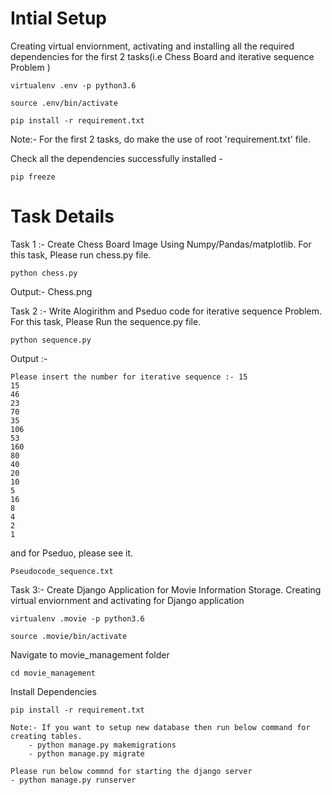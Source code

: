 # Intial Setup


Creating virtual enviornment, activating and installing all the required dependencies for the first 2 tasks(i.e Chess Board and iterative sequence Problem )
	
	virtualenv .env -p python3.6
	
	source .env/bin/activate
	
	pip install -r requirement.txt
	
Note:- For the first 2 tasks, do make the use of root  'requirement.txt'  file.

Check all the dependencies successfully installed -
	
	pip freeze


# Task Details

Task 1 :- Create Chess Board Image Using Numpy/Pandas/matplotlib. 
For this task, Please run chess.py file.
	
	
	python chess.py

Output:- Chess.png
	
Task 2 :- Write Alogirithm and Pseduo code for iterative sequence Problem.
For this task, Please Run the sequence.py file.

	python sequence.py

Output :- 
	
	Please insert the number for iterative sequence :- 15
	15
	46
	23
	70
	35
	106
	53
	160
	80
	40
	20
	10
	5
	16
	8
	4
	2
	1

and for Pseduo, please see it.
	
	Pseudocode_sequence.txt

Task 3:- Create Django Application for Movie Information Storage.
Creating virtual enviornment and activating for Django application 
	
	virtualenv .movie -p python3.6
	
	source .movie/bin/activate
	
Navigate to movie_management folder

	cd movie_management

Install Dependencies

	pip install -r requirement.txt

	Note:- If you want to setup new database then run below command for creating tables.
		- python manage.py makemigrations
		- python manage.py migrate

	Please run below commnd for starting the django server
	- python manage.py runserver

